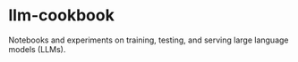 # llm-cookbook

Notebooks and experiments on training, testing, and serving large language models (LLMs).